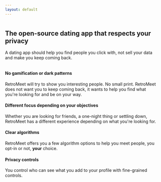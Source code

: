 ```yaml
---
layout: default
---
```


<div>
  <section class="section">
    <div class="container">
      <div class="mb-6 pb-3 columns is-multiline">
        <div class="column is-12 is-6-desktop mx-auto has-text-centered">
          <h2 class="mb-4 is-size-1 is-size-3-mobile has-text-weight-bold">The open-source dating app that respects your privacy</h2>
          <p class="subtitle has-text-grey mb-5">A dating app should help you find people you click with, not sell your data and make you keep coming back.</p>
        </div>
      </div>
      <div class="fixed-grid">
        <div class="grid">
          <div class="cell">
            <h4 class="is-size-4 has-text-weight-bold mb-2">No gamification or dark patterns</h4>
            <p class="subtitle has-text-grey">RetroMeet will try to show you interesting people. No small print. RetroMeet does not want you to keep coming back, it wants to help you find what you're looking for and be on your way.</p>
          </div>
          <div class="cell"></div>
          <div class="cell"></div>
          <div class="cell">
            <h4 class="is-size-4 has-text-weight-bold mb-2">Different focus depending on your objectives</h4>
            <p class="subtitle has-text-grey">Whether you are looking for friends, a one-night thing or settling down, RetroMeet has a different experience depending on what you're looking for.</p>
          </div>
          <div class="cell">
            <h4 class="is-size-4 has-text-weight-bold mb-2">Clear algorithms</h4>
            <p class="subtitle has-text-grey">RetroMeet offers you a few algorithm options to help you meet people, you opt-in or not, <b>your</b> choice.</p>
          </div>
          <div class="cell"></div>
          <div class="cell"></div>
          <div class="cell">
            <h4 class="is-size-4 has-text-weight-bold mb-2">Privacy controls</h4>
            <p class="subtitle has-text-grey">You control who can see what you add to your profile with fine-grained controls.</p>
          </div>
        </div>
      </div>
    </div>
  </section>
</div>
